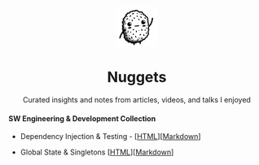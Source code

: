 <p align="center">
<a href="https://github.com/antoinejeannot/nuggets">
<img src="https://raw.githubusercontent.com/antoinejeannot/nuggets/main/.github/resources/logo.svg" alt="Nuggets" width="80" height="80">
</a>
</p>
<h1 align="center"> Nuggets </h1>
<p align="center">
  Curated insights and notes from articles, videos, and talks I enjoyed
</p>

#### SW Engineering & Development Collection
- Dependency Injection & Testing -  [[HTML](https://antoinejeannot.github.io/nuggets/dependency_injection_and_testing.html)][[Markdown](https://github.com/antoinejeannot/nuggets/blob/main/markdown/dependency_injection_and_testing.md)]

- Global State & Singletons  [[HTML](https://antoinejeannot.github.io/nuggets/global_state_and_singletons.html)][[Markdown](https://github.com/antoinejeannot/nuggets/blob/main/markdown/global_state_and_singletons.md)]